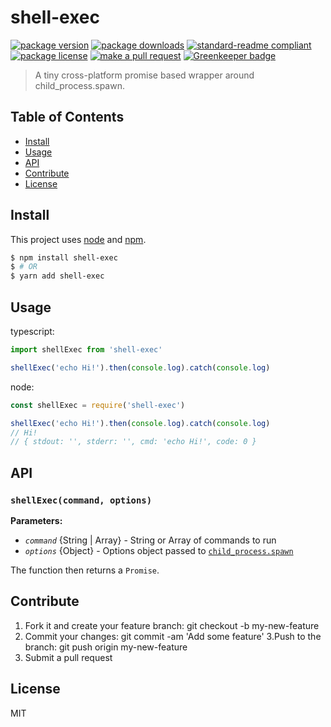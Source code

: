 
# shell-exec
[![package version](https://img.shields.io/npm/v/shell-exec.svg?style=flat-square)](https://npmjs.org/package/shell-exec)
[![package downloads](https://img.shields.io/npm/dm/shell-exec.svg?style=flat-square)](https://npmjs.org/package/shell-exec)
[![standard-readme compliant](https://img.shields.io/badge/readme%20style-standard-brightgreen.svg?style=flat-square)](https://github.com/RichardLitt/standard-readme)
[![package license](https://img.shields.io/npm/l/shell-exec.svg?style=flat-square)](https://npmjs.org/package/shell-exec)
[![make a pull request](https://img.shields.io/badge/PRs-welcome-brightgreen.svg?style=flat-square)](http://makeapullrequest.com) [![Greenkeeper badge](https://badges.greenkeeper.io/tiaanduplessis/shell-exec.svg)](https://greenkeeper.io/)

> A tiny cross-platform promise based wrapper around child_process.spawn.

## Table of Contents

- [Install](#install)
- [Usage](#usage)
- [API](#api)
- [Contribute](#contribute)
- [License](#License)

## Install

This project uses [node](https://nodejs.org) and [npm](https://www.npmjs.com). 

```sh
$ npm install shell-exec
$ # OR
$ yarn add shell-exec
```

## Usage

typescript:
```ts
import shellExec from 'shell-exec'

shellExec('echo Hi!').then(console.log).catch(console.log)
```

node:
```js
const shellExec = require('shell-exec')

shellExec('echo Hi!').then(console.log).catch(console.log)
// Hi!
// { stdout: '', stderr: '', cmd: 'echo Hi!', code: 0 }
```

## API

### `shellExec(command, options)`

**Parameters:**

- *`command`* {String | Array} - String or Array of commands to run
- *`options`* {Object} - Options object passed to [`child_process.spawn`](https://nodejs.org/api/child_process.html#child_process_child_process_spawn_command_args_options)

The function then returns a `Promise`.

## Contribute

1. Fork it and create your feature branch: git checkout -b my-new-feature
2. Commit your changes: git commit -am 'Add some feature'
3.Push to the branch: git push origin my-new-feature 
4. Submit a pull request

## License

MIT
    